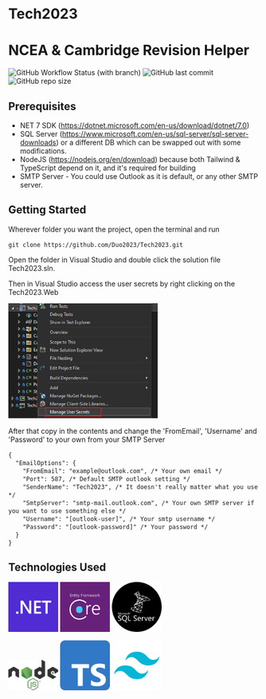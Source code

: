 # Tech2023
# NCEA & Cambridge Revision Helper
![GitHub Workflow Status (with branch)](https://img.shields.io/github/actions/workflow/status/Duo2023/Tech2023/dotnet.yml)
![GitHub last commit](https://img.shields.io/github/last-commit/Duo2023/Tech2023)
![GitHub repo size](https://img.shields.io/github/repo-size/Duo2023/Tech2023)

## Prerequisites
- NET 7 SDK (https://dotnet.microsoft.com/en-us/download/dotnet/7.0)
- SQL Server (https://www.microsoft.com/en-us/sql-server/sql-server-downloads) or a different DB which can be swapped out with some modifications.
- NodeJS (https://nodejs.org/en/download) because both Tailwind & TypeScript depend on it, and it's required for building
- SMTP Server - You could use Outlook as it is default, or any other SMTP server.

## Getting Started
Wherever folder you want the project, open the terminal and run
```
git clone https://github.com/Duo2023/Tech2023.git
```
Open the folder in Visual Studio and double click the solution file Tech2023.sln.

Then in Visual Studio access the user secrets by right clicking on the Tech2023.Web

<img src="./assets/img/getting-started-user-secrets.png" width="300">

After that copy in the contents and change the 'FromEmail', 'Username' and 'Password' to your own from your SMTP Server
```jsonc
{
  "EmailOptions": {
    "FromEmail": "example@outlook.com", /* Your own email */
    "Port": 587, /* Default SMTP outlook setting */
    "SenderName": "Tech2023", /* It doesn't really matter what you use */
    "SmtpServer": "smtp-mail.outlook.com", /* Your own SMTP server if you want to use something else */
    "Username": "[outlook-user]", /* Your smtp username */
    "Password": "[outlook-password]" /* Your password */
  }
}
```

## Technologies Used
<p float="left">
  <img src="./assets/img/dotnet-logo.png" width="100" />
  <img src="./assets/img/ef-core-logo.png" width="100" />
  <img src="./assets/img/sql-server-logo.png" width="100"/>
</p>

<p float="left">
   <img src="./assets/img/node-js-logo.png" width="100"/>
   <img src="./assets/img/typescript-logo.png" width="100"/>
   <img src="./assets/img/tailwind-logo.png" width="100"/>
</p>